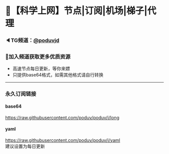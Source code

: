 # 🚀【科学上网】节点|订阅|机场|梯子|代理
### 🔈TG频道：[@poduvjd](https://t.me/poduvjd/) 
### 🔔加入频道获取更多优质资源  
- 高速节点每日更新，等你来嫖  
- 只提供base64格式，如需其他格式请自行转换  
***  
### 永久订阅链接  
#### base64
https://raw.githubusercontent.com/poduv/poduv/i/long  

#### yaml
https://raw.githubusercontent.com/poduv/poduv/i/yaml  
建议设置为每日更新  
